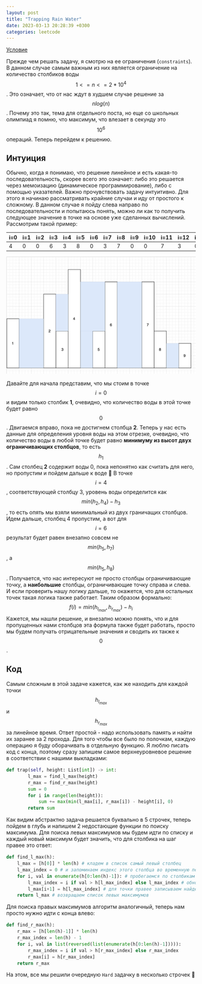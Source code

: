 ```yaml
---
layout: post
title: "Trapping Rain Water"
date: 2023-03-13 20:28:39 +0300
categories: leetcode
---
```


[Условие](https://leetcode.com/problems/trapping-rain-water/)

Прежде чем решать задачу, я смотрю на ее ограничения (`constraints`). В данном случае самым важным из них является ограничение на количество столбиков воды $$1<=n<=2*10^4$$. 
Это означает, что от нас ждут в худшем случае решение за $$nlog(n)$$. Почему это так, тема для отдельного поста, но еще со школьных олимпиад я помню, что максимум, что влезает в секунду это $$10^6$$ операций.
Теперь перейдем к решению.

## Интуиция
Обычно, когда я понимаю, что решение линейное и есть какая-то последовательность, скорее всего это означает: либо это решается через мемоизацию (динамическое программирование), либо с помощью указателей.
Важно прочувствовать задачу интуитивно. Для этого я начинаю рассматривать крайние случаи и иду от простого к сложному. В данном случае я пойду слева направо по последовательности и попытаюсь понять,
можно ли как то получить следующее значение в точке на основе уже сделанных вычислений. Рассмотрим такой пример:

|i=0|i=1|i=2|i=3|i=4|i=5|i=6|i=7|i=8|i=9|i=10|i=11|i=12|i=13|i=14| 
|---|---|---|---|---|---|---|---|---|---|----|----|----|----|----|
| 4 | 0 | 0 | 6 | 3 | 8 | 0 | 3 | 7 | 0 | 0  | 7  | 3  | 0  | 2  |

![alt text](../../images/leetcode/trapping_rain_water/image1.png)

Давайте для начала представим, что мы стоим в точке $$i=0$$ и видим только столбик **1**, очевидно, что количество воды в этой точке будет равно $$0$$. Двигаемся вправо, пока не достигнем столбца **2**.
Теперь у нас есть данные для определения уровня воды на этом отрезке, очевидно, что количество воды в любой точке будет равно **минимуму из высот двух ограничивающих столбцов**, то есть $$h_{1}$$.
Сам столбец **2** содержит воды 0, пока непонятно как считать для него, но пропустим и пойдем дальше к воде :slightly_smiling_face:
В точке $$i=4$$, соответствующей столбцу 3, уровень воды определится как $$min(h_{2}, h_{4})-h_{3}$$, то есть опять мы взяли минимальный из двух граничащих столбцов. Идем дальше, столбец 4 пропустим,
а вот для $$i=6$$ результат будет равен внезапно совсем не $$min(h_{5}, h_{7})$$, а $$min(h_{5}, h_{8})$$. Получается, что нас интересуют не просто столбцы ограничивающие точку, 
а **наибольшие** столбцы, ограничивающие точку справа и слева. И если проверить нашу логику дальше, то окажется, что для остальных точек такая логика также работает. Таким образом формально:
$$f(i) = min(h_{l_{max}}, h_{r_{max}}) - h_{i}$$
Кажется, мы нашли решение, и внезапно можно понять, что и для пропущенных нами столбцов эта формула также будет работать, 
просто мы будем получать отрицательные значения и сводить их также к $$0$$.

## Код
Самым сложным в этой задаче кажется, как же находить для каждой точки $$h_{l_{max}}$$ и $$h_{r_{max}}$$ за линейное время. Ответ простой - надо использовать память и найти их заранее за 2 прохода.
Для того чтобы все было по полочкам, каждую операцию я буду оборачивать в отдельную функцию. Я люблю писать код с конца, поэтому сразу запишем самое верхнеуровневое решение в соответствии с нашими выкладками:
```python
def trap(self, height: List[int]) -> int:
        l_max = find_l_max(height)
        r_max = find_r_max(height)
        sum = 0
        for i in range(len(height)):
            sum += max(min(l_max[i], r_max[i]) - height[i], 0)
        return sum
```

Как видим абстрактно задача решается буквально в 5 строчек, теперь пойдем в глубь и напишем 2 недостающие функции по поиску максимума. Для поиска левых максимумов
мы будем идти по списку и каждый новый максимум будет значить, что для столбика на шаг правее это ответ:

```python
def find_l_max(h):
    l_max = [h[0]] * len(h) # кладем в список самый левый столбец
    l_max_index = 0 # и запоминаем индекс этого столбца во временную переменную для поиска максимума
    for i, val in enumerate(h[0:len(h)-1]): # пробегаемся по столбикам получая их индексы и значения
        l_max_index = i if val > h[l_max_index] else l_max_index # обновляем максимум
        l_max[i+1] = h[l_max_index] # для точки правее записываем найденный левее максимум
    return l_max # возвращаем список левых максимумов
```

Для поиска правых максимумов алгоритм аналогичный, теперь нам просто нужно идти с конца влево:
```python
def find_r_max(h):
    r_max = [h[len(h)-1]] * len(h)
    r_max_index = len(h) - 1
    for i, val in list(reversed(list(enumerate(h[0:len(h)-1])))):
        r_max_index = i if val > h[r_max_index] else r_max_index
        r_max[i] = h[r_max_index]
    return r_max
```

На этом, все мы решили очередную `Hard` задачку в несколько строчек :slightly_smiling_face: